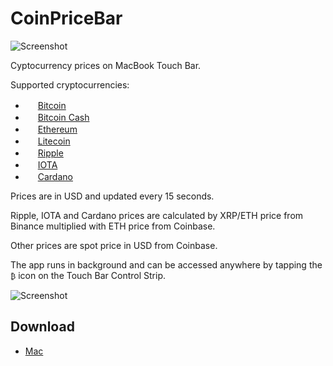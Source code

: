 # CoinPriceBar

![Screenshot](https://github.com/T-Pham/CoinPriceBar/blob/master/Screenshots/screenshot.png?raw=true)

Cyptocurrency prices on MacBook Touch Bar.

Supported cryptocurrencies:

- <img src="https://github.com/cjdowner/cryptocurrency-icons/blob/master/128/color/btc.png?raw=true" width="16px"/> [Bitcoin](https://support.binance.com/hc/en-us/articles/115000494172)
- <img src="https://github.com/theantnest/Bitcoin-Cash-Green-Art/blob/master/BCC%20Round%20Icon/BCC%20Round%20Icon%20RGBA%20(128px%20Favicon).png?raw=true" width="16px"/> [Bitcoin Cash](https://support.binance.com/hc/en-us/articles/115000922291)
- <img src="https://github.com/cjdowner/cryptocurrency-icons/blob/master/128/color/eth.png?raw=true" width="16px"/> [Ethereum](https://support.binance.com/hc/en-us/articles/115000499311)
- <img src="https://github.com/cjdowner/cryptocurrency-icons/blob/master/128/color/ltc.png?raw=true" width="16px"/> [Litecoin](https://support.binance.com/hc/en-us/articles/115000499011)
- <img src="https://github.com/cjdowner/cryptocurrency-icons/blob/master/128/color/xrp.png?raw=true" width="16px"/> [Ripple](https://support.binance.com/hc/en-us/articles/115002544232)
- <img src="https://github.com/cjdowner/cryptocurrency-icons/blob/master/128/color/miota.png?raw=true" width="16px"/> [IOTA](https://support.binance.com/hc/en-us/articles/115001835032)
- <img src="https://github.com/cjdowner/cryptocurrency-icons/blob/master/128/color/ada.png?raw=true" width="16px"/> [Cardano](https://support.binance.com/hc/en-us/articles/115003098651)

Prices are in USD and updated every 15 seconds.

Ripple, IOTA and Cardano prices are calculated by XRP/ETH price from Binance multiplied with ETH price from Coinbase.

Other prices are spot price in USD from Coinbase.

The app runs in background and can be accessed anywhere by tapping the `₿` icon on the Touch Bar Control Strip.

![Screenshot](https://github.com/T-Pham/CoinPriceBar/blob/master/Screenshots/record.gif?raw=true)

## Download

- [Mac](https://github.com/T-Pham/CoinPriceBar/releases/download/1.4/CoinPriceBar.app.zip)
<!-- - [Windows](http://thecatapi.com/api/images/get?format=src&type=gif) -->

<!-- ![Download](https://img.shields.io/github/downloads/T-Pham/CoinPriceBar/total.svg?style=flat-square&label=&colorA=000000&colorB=000000) -->

<!-- ## "Please support this coin / this currency"

If you want to add some coin / use some currency other than USD but don't know how to code and build the app yourself, please [open an issue](https://github.com/T-Pham/CoinPriceBar/issues/new).

I will help create a customized app based on your request. I will also make it available for everyone else to download from the [release page](https://github.com/T-Pham/CoinPriceBar/releases). -->

<!-- ## Wanna give me some coins?

- Fiat money: [PayPal.Me/pmthanh](https://www.paypal.me/pmthanh)
- Bitcoin: `1Q1mq13E1phMMYz3wREKRRfYfHU9Gc2v6S`
- Bitcoin Cash: `16iirsFfAR4e7dRgnrdNaC1dvcJ8V8UtnG`
- Ethereum: `0x1e63d92Ab5bf0c6FD0C96DFc99F6De918530e271`
- Litecoin: `LbCXAynLmrainsuwuGW3QrS8dqHMMyfdvg`
- Ripple: `rEb8TK3gBgk5auZkwc6sHnwrGVJH8DuaLh`, tag: `100262993`
- Cardano: `DdzFFzCqrhtAfktY6ThCMwgZ8K23fms13NasspwBTvnjcbVrHjRDNR4ZQhD9Tyvz931yefRdR9qihzuLxLeWXSGdGak2qzeHHUXVQJYf` -->
